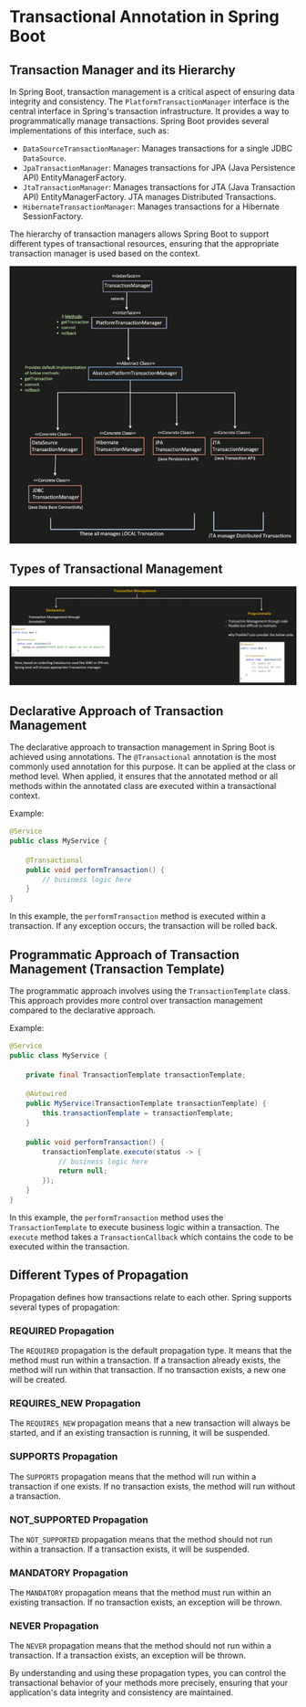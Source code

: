 # Transactional Annotation in Spring Boot

## Transaction Manager and its Hierarchy

In Spring Boot, transaction management is a critical aspect of ensuring data integrity and consistency. The `PlatformTransactionManager` interface is the central interface in Spring's transaction infrastructure. It provides a way to programmatically manage transactions. Spring Boot provides several implementations of this interface, such as:

- `DataSourceTransactionManager`: Manages transactions for a single JDBC `DataSource`.
- `JpaTransactionManager`: Manages transactions for JPA (Java Persistence API) EntityManagerFactory.
- `JtaTransactionManager`: Manages transactions for JTA (Java Transaction API) EntityManagerFactory. JTA manages Distributed Transactions.
- `HibernateTransactionManager`: Manages transactions for a Hibernate SessionFactory.

The hierarchy of transaction managers allows Spring Boot to support different types of transactional resources, ensuring that the appropriate transaction manager is used based on the context.

![transaction-managers-hierarchy](https://github.com/DharaniDJ/spring-boot-daily-learnings/blob/assets/transaction-managers-hierarchy.png)

## Types of Transactional Management

![transaction-management-types](https://github.com/DharaniDJ/spring-boot-daily-learnings/blob/assets/transaction-management-types.png)

## Declarative Approach of Transaction Management

The declarative approach to transaction management in Spring Boot is achieved using annotations. The `@Transactional` annotation is the most commonly used annotation for this purpose. It can be applied at the class or method level. When applied, it ensures that the annotated method or all methods within the annotated class are executed within a transactional context.

Example:
```java
@Service
public class MyService {

    @Transactional
    public void performTransaction() {
        // business logic here
    }
}
```

In this example, the `performTransaction` method is executed within a transaction. If any exception occurs, the transaction will be rolled back.

## Programmatic Approach of Transaction Management (Transaction Template)

The programmatic approach involves using the `TransactionTemplate` class. This approach provides more control over transaction management compared to the declarative approach.

Example:
```java
@Service
public class MyService {

    private final TransactionTemplate transactionTemplate;

    @Autowired
    public MyService(TransactionTemplate transactionTemplate) {
        this.transactionTemplate = transactionTemplate;
    }

    public void performTransaction() {
        transactionTemplate.execute(status -> {
            // business logic here
            return null;
        });
    }
}
```

In this example, the `performTransaction` method uses the `TransactionTemplate` to execute business logic within a transaction. The `execute` method takes a `TransactionCallback` which contains the code to be executed within the transaction.

## Different Types of Propagation

Propagation defines how transactions relate to each other. Spring supports several types of propagation:

### REQUIRED Propagation

The `REQUIRED` propagation is the default propagation type. It means that the method must run within a transaction. If a transaction already exists, the method will run within that transaction. If no transaction exists, a new one will be created.

### REQUIRES_NEW Propagation

The `REQUIRES_NEW` propagation means that a new transaction will always be started, and if an existing transaction is running, it will be suspended.

### SUPPORTS Propagation

The `SUPPORTS` propagation means that the method will run within a transaction if one exists. If no transaction exists, the method will run without a transaction.

### NOT_SUPPORTED Propagation

The `NOT_SUPPORTED` propagation means that the method should not run within a transaction. If a transaction exists, it will be suspended.

### MANDATORY Propagation

The `MANDATORY` propagation means that the method must run within an existing transaction. If no transaction exists, an exception will be thrown.

### NEVER Propagation

The `NEVER` propagation means that the method should not run within a transaction. If a transaction exists, an exception will be thrown.

By understanding and using these propagation types, you can control the transactional behavior of your methods more precisely, ensuring that your application's data integrity and consistency are maintained.
```